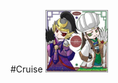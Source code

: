 #Cruise
<img src="1430251234.jpg" alt="Cruise" height="100" width="100">

<script src="https://platform.linkedin.com/badges/js/profile.js" async defer type="text/javascript"\></script\>

<div class="badge-base LI-profile-badge" data-locale="zh_TW" data-size="medium" data-theme="dark" data-type="VERTICAL" data-vanity="cruiselee" data-version="v1"><a class="badge-base__link LI-simple-link" href="https://tw.linkedin.com/in/cruiselee?trk=profile-badge">LinkedIn Profile</a></div>

